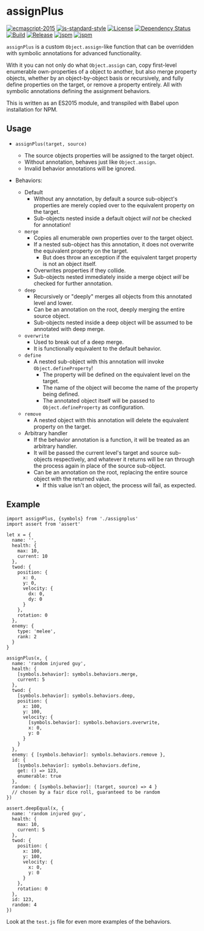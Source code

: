 # assignPlus

[![ecmascript-2015](https://img.shields.io/badge/es-2015-green.svg?style=flat)](http://www.ecma-international.org/publications/standards/Ecma-262.htm)
[![js-standard-style](https://img.shields.io/badge/code%20style-standard-green.svg?style=flat)](https://github.com/feross/standard)
[![License](http://img.shields.io/badge/license-mit-green.svg?style=flat)](https://github.com/lahuan/lahuanjs-com-events/blob/master/LICENSE)
[![Dependency Status](https://david-dm.org/5310/assignplus.svg)](https://david-dm.org/5310/assignplus)
[![Build](http://img.shields.io/travis/5310/assignplus.svg?style=flat)](https://travis-ci.org/5310/assignplus)
[![Release](http://img.shields.io/badge/release-v1.0.0-blue.svg?style=flat)](https://github.com/5310/assignplus/releases)
[![jspm](https://img.shields.io/badge/jspm-github:5310/assignplus-blue.svg?style=flat)](http://jspm.io)
[![jspm](https://img.shields.io/badge/npm-5310/assignplus-blue.svg?style=flat)](https://docs.npmjs.com/cli/install)

`assignPlus` is a custom `Object.assign`-like function that can be overridden with symbolic annotations for advanced functionality.

With it you can not only do what `Object.assign` can, copy first-level enumerable own-properties of a object to another, but also merge property objects, whether by an object-by-object basis or recursively, and fully define properties on the target, or remove a property entirely. All with symbolic annotations defining the assignment behaviors.

This is written as an ES2015 module, and transpiled with Babel upon installation for NPM.

## Usage

- `assignPlus(target, source)`
  - The source objects properties will be assigned to the target object.
  - Without annotation, behaves just like `Object.assign`.
  - Invalid behavior annotations will be ignored.

- Behaviors:
  - Default
    - Without any annotation, by default a source sub-object's properties are merely copied over to the equivalent property on the target.
    - Sub-objects nested inside a default object _will not_ be checked for annotation!
  - `merge`
    - Copies all enumerable own properties over to the target object.
    - If a nested sub-object has this annotation, it does not overwrite the equivalent property on the target.
      - But does throw an exception if the equivalent target property is not an object itself.
    - Overwrites properties if they collide.
    - Sub-objects nested immediately inside a merge object _will_ be checked for further annotation.
  - `deep`
    - Recursively or "deeply" merges all objects from this annotated level and lower.
    - Can be an annotation on the root, deeply merging the entire source object.
    - Sub-objects nested inside a deep object will be assumed to be annotated with deep merge.
  - `overwrite`
    - Used to break out of a deep merge.
    - It is functionally equivalent to the default behavior.
  - `define`
    - A nested sub-object with this annotation will invoke `Object.defineProperty`!
      - The property will be defined on the equivalent level on the target.
      - The name of the object will become the name of the property being defined.
      - The annotated object itself will be passed to `Object.defineProperty` as configuration.
  - `remove`
    - A nested object with this annotation will delete the equivalent property on the target.
  - Arbitrary handler
    - If the behavior annotation is a function, it will be treated as an arbitrary handler.
    - It will be passed the current level's target and source sub-objects respectively, and whatever it returns will be ran through the process again in place of the source sub-object.
    - Can be an annotation on the root, replacing the entire source object with the returned value.
      - If this value isn't an object, the process will fail, as expected.

## Example
```
import assignPlus, {symbols} from './assignplus'
import assert from 'assert'

let x = {
  name: '',
  health: {
    max: 10,
    current: 10
  },
  twod: {
    position: {
      x: 0,
      y: 0,
      velocity: {
        dx: 0,
        dy: 0
      }
    },
    rotation: 0
  },
  enemy: {
    type: 'melee',
    rank: 2
  }
}

assignPlus(x, {
  name: 'random injured guy',
  health: {
    [symbols.behavior]: symbols.behaviors.merge,
    current: 5
  },
  twod: {
    [symbols.behavior]: symbols.behaviors.deep,
    position: {
      x: 100,
      y: 100,
      velocity: {
        [symbols.behavior]: symbols.behaviors.overwrite,
        x: 0,
        y: 0
      }
    }
  },
  enemy: { [symbols.behavior]: symbols.behaviors.remove },
  id: {
    [symbols.behavior]: symbols.behaviors.define,
    get: () => 123,
    enumerable: true
  },
  random: { [symbols.behavior]: (target, source) => 4 }
  // chosen by a fair dice roll, guaranteed to be random
})

assert.deepEqual(x, {
  name: 'random injured guy',
  health: {
    max: 10,
    current: 5
  },
  twod: {
    position: {
      x: 100,
      y: 100,
      velocity: {
        x: 0,
        y: 0
      }
    },
    rotation: 0
  },
  id: 123,
  random: 4
})
```
Look at the `test.js` file for even more examples of the behaviors.
